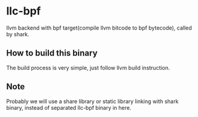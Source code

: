 # llc-bpf

llvm backend with bpf target(compile llvm bitcode to bpf bytecode),
called by shark.

## How to build this binary

The build process is very simple, just follow llvm build instruction.

## Note

Probably we will use a share library or static library linking with shark
binary, instead of separated llc-bpf binary in here.
